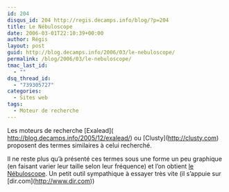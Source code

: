 ```yaml
---
id: 204
disqus_id: 204 http://regis.decamps.info/blog/?p=204
title: Le Nébuloscope
date: 2006-03-01T22:10:39+00:00
author: Régis
layout: post
guid: http://blog.decamps.info/2006/03/le-nebuloscope/
permalink: /blog/2006/03/le-nebuloscope/
tmac_last_id:
  - ""
dsq_thread_id:
  - "739305727"
categories:
  - Sites web
tags:
  - Moteur de recherche
---
```

Les moteurs de recherche \[Exalead\]( http://blog.decamps.info/2005/12/exalead/) ou \[Clusty\](http://clusty.com) proposent des termes similaires à celui recherché.

Il ne reste plus qu’à présenté ces termes sous une forme un peu graphique (en faisant varier leur taille selon leur fréquence) et l’on obtient [le Nébuloscope](http://aixtal.blogspot.com/2006/01/outil-le-nbuloscope.html). Un petit outil sympathique à essayer très vite (il s’appuie sur \[dir.com\](http://www.dir.com))
